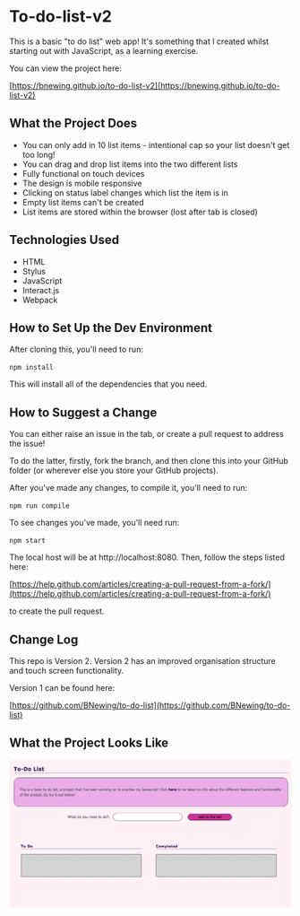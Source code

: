 # To-do-list-v2

This is a basic "to do list" web app! It's something that I created whilst starting out with JavaScript, as a learning exercise. 

You can view the project here:

[https://bnewing.github.io/to-do-list-v2](https://bnewing.github.io/to-do-list-v2)


## What the Project Does

- You can only add in 10 list items - intentional cap so your list doesn't get too long!
- You can drag and drop list items into the two different lists
- Fully functional on touch devices
- The design is mobile responsive
- Clicking on status label changes which list the item is in
- Empty list items can't be created
- List items are stored within the browser (lost after tab is closed)

## Technologies Used

- HTML
- Stylus
- JavaScript
- Interact.js
- Webpack


## How to Set Up the Dev Environment

After cloning this, you'll need to run:

`npm install`

This will install all of the dependencies that you need.


## How to Suggest a Change

You can either raise an issue in the tab, or create a pull request to address the issue!

To do the latter, firstly, fork the branch, and then clone this into your GitHub folder (or wherever else you store your GitHub projects).

After you've made any changes, to compile it, you'll need to run:

`npm run compile`

To see changes you've made, you'll need run:

`npm start`

The local host will be at http://localhost:8080. Then, follow the steps listed here:

[https://help.github.com/articles/creating-a-pull-request-from-a-fork/](https://help.github.com/articles/creating-a-pull-request-from-a-fork/) 

to create the pull request.


## Change Log

This repo is Version 2. Version 2 has an improved organisation structure and touch screen functionality.

Version 1 can be found here:

[https://github.com/BNewing/to-do-list](https://github.com/BNewing/to-do-list)


## What the Project Looks Like

<img src="./assets/screenshot.png" alt="screenshot">

